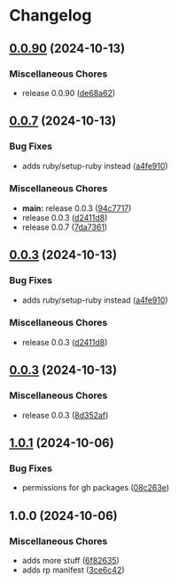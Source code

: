 # Changelog

## [0.0.90](https://github.com/ganch-dev/rbtest/compare/v0.0.7...v0.0.90) (2024-10-13)


### Miscellaneous Chores

* release 0.0.90 ([de68a62](https://github.com/ganch-dev/rbtest/commit/de68a62130600f6727d4688353c06a1aaf0680fa))

## [0.0.7](https://github.com/ganch-dev/rbtest/compare/v0.0.3...v0.0.7) (2024-10-13)


### Bug Fixes

* adds ruby/setup-ruby instead ([a4fe910](https://github.com/ganch-dev/rbtest/commit/a4fe9106a9d9fd03e746c8e0126ca55665dde728))


### Miscellaneous Chores

* **main:** release 0.0.3 ([94c7717](https://github.com/ganch-dev/rbtest/commit/94c77175fe54db52f5eea55868b572e14366b780))
* release 0.0.3 ([d2411d8](https://github.com/ganch-dev/rbtest/commit/d2411d80ba10d2a86af75cf1ad97f63bef4dd9c6))
* release 0.0.7 ([7da7361](https://github.com/ganch-dev/rbtest/commit/7da73610501fbf1464bdd4d707f33235d545445a))

## [0.0.3](https://github.com/ganch-dev/rbtest/compare/v0.0.3...v0.0.3) (2024-10-13)


### Bug Fixes

* adds ruby/setup-ruby instead ([a4fe910](https://github.com/ganch-dev/rbtest/commit/a4fe9106a9d9fd03e746c8e0126ca55665dde728))


### Miscellaneous Chores

* release 0.0.3 ([d2411d8](https://github.com/ganch-dev/rbtest/commit/d2411d80ba10d2a86af75cf1ad97f63bef4dd9c6))

## [0.0.3](https://github.com/ganch-dev/rbtest/compare/v1.0.1...v0.0.3) (2024-10-13)


### Miscellaneous Chores

* release 0.0.3 ([8d352af](https://github.com/ganch-dev/rbtest/commit/8d352af6d5089871ea914becf3baeb2e13723b6d))

## [1.0.1](https://github.com/ganch-dev/rbtest/compare/v1.0.0...v1.0.1) (2024-10-06)


### Bug Fixes

* permissions for gh packages ([08c263e](https://github.com/ganch-dev/rbtest/commit/08c263e1e8736335876cd4a42677395512b5ae1c))

## 1.0.0 (2024-10-06)


### Miscellaneous Chores

* adds more stuff ([6f82635](https://github.com/ganch-dev/rbtest/commit/6f826352b62170f9a5dd78828a9d6b87122ce3aa))
* adds rp manifest ([3ce6c42](https://github.com/ganch-dev/rbtest/commit/3ce6c42e00aff55c834f7e9c572f688a6fe93694))
